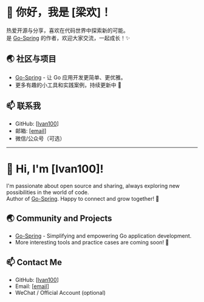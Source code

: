 # 👋 你好，我是 [梁欢]！

热爱开源与分享，喜欢在代码世界中探索新的可能。  
是 [Go-Spring](https://github.com/go-spring/spring-core) 的作者，欢迎大家交流，一起成长！✨

## 🌏 社区与项目

- [Go-Spring](https://github.com/go-spring/spring-core) - 让 Go 应用开发更简单、更优雅。
- 更多有趣的小工具和实践案例，持续更新中 🚀

## 📫 联系我

- GitHub: [[lvan100](https://github.com/lvan100)]
- 邮箱: [[email](lvan100@yeah.net)]
- 微信/公众号（可选）

---

# 👋 Hi, I'm [lvan100]!

I'm passionate about open source and sharing, always exploring new possibilities in the world of code.  
Author of [Go-Spring](https://github.com/go-spring/spring-core). Happy to connect and grow together! 🚀

## 🌏 Community and Projects

- [Go-Spring](https://github.com/go-spring/spring-core) - Simplifying and empowering Go application development.
- More interesting tools and practice cases are coming soon! 🚀

## 📫 Contact Me

- GitHub: [[lvan100](https://github.com/lvan100)]
- Email: [[email](lvan100@yeah.net)]
- WeChat / Official Account (optional)
